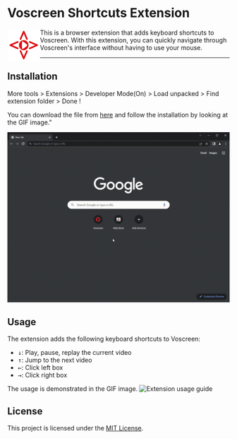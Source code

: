 # Voscreen Shortcuts Extension
<img align="left" width="74" height="74" src="./readme/voscreen-shortcuts.png">
This is a browser extension that adds keyboard shortcuts to Voscreen. With this extension, you can quickly navigate through Voscreen's interface without having to use your mouse.

---

## Installation

More tools > Extensions > Developer Mode(On) > Load unpacked > Find extension folder > Done !

You can download the file from <a href="https://github.com/taylanbildik/voscreen-shortcuts/releases/download/chrome-extension/Voscreen.Shortcuts.zip">here</a> and follow the installation by looking at the GIF image."

![Extension installation guide](./readme/install.gif)

## Usage

The extension adds the following keyboard shortcuts to Voscreen:

- <kbd>↓</kbd>: Play, pause, replay the current video
- <kbd>↑</kbd>: Jump to the next video
- <kbd>←</kbd>: Click left box
- <kbd>→</kbd>: Click right box

The usage is demonstrated in the GIF image.
![Extension usage guide](./readme/usage.gif)

## License

This project is licensed under the [MIT License](./LICENSE).
